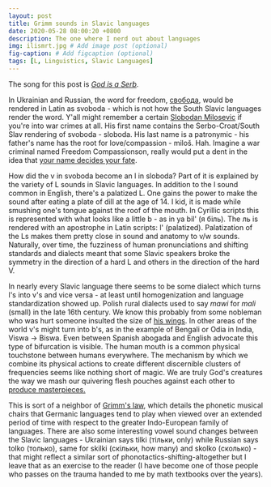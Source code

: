 ```yaml
---
layout: post
title: Grimm sounds in Slavic languages
date: 2020-05-28 08:00:20 +0800
description: The one where I nerd out about languages
img: ilismrt.jpg # Add image post (optional)
fig-caption: # Add figcaption (optional)
tags: [L, Linguistics, Slavic Languages]
---
```


The song for this post is [_God is a Serb_](https://www.youtube.com/watch?v=gknTJKgQqW4).

In Ukrainian and Russian, the word for freedom, [свобода](https://en.wiktionary.org/wiki/%D1%81%D0%B2%D0%BE%D0%B1%D0%BE%D0%B4%D0%B0#Russian), would be rendered in Latin as svoboda - which is not how the South Slavic languages render the word. Y'all might remember a certain [Slobodan Milosevic](https://en.wikipedia.org/wiki/Slobodan_Milo%C5%A1evi%C4%87) if you're into war crimes at all. His first name contains the Serbo-Croat/South Slav rendering of svoboda - sloboda. His last name is a patronymic - his father's name has the root for love/compassion - miloš. Hah. Imagine a war criminal named Freedom Compassionson, really would put a dent in the idea that [your name decides your fate](https://en.wikipedia.org/wiki/Nominative_determinism).

How did the v in svoboda become an l in sloboda? Part of it is explained by the variety of L sounds in Slavic languages. In addition to the l sound common in English, there's a palatized L. One gains the power to make the sound after eating a plate of dill at the age of 14. I kid, it is made while smushing one's tongue against the roof of the mouth. In Cyrillic scripts this is represented with what looks like a little b - as in ya bil' (я біль). The ль is rendered with an apostrophe in Latin scripts: l' (palatized). Palatization of the Ls makes them pretty close in sound and anatomy to v/w sounds. Naturally, over time, the fuzziness of human pronunciations and shifting standards and dialects meant that some Slavic speakers broke the symmetry in the direction of a hard L and others in the direction of the hard V.

In nearly every Slavic language there seems to be some dialect which turns l's into v's and vice versa - at least until homogenization and language standardization showed up. Polish rural dialects used to say _mawi_ for _mali_ (small) in the late 16th century. We know this probably from some nobleman who was hurt someone insulted the size of [his wings](https://en.wikipedia.org/wiki/Polish_hussars). In other areas of the world v's might turn into b's, as in the example of Bengali or Odia in India, Viswa -> Biswa. Even between Spanish abogada and English advocate this type of bifurcation is visible. The human mouth is a common physical touchstone between humans everywhere. The mechanism by which we combine its physical actions to create different discernible clusters of frequencies seems like nothing short of magic. We are truly God's creatures the way we mash our quivering flesh pouches against each other to [produce masterpieces.](https://www.youtube.com/watch?v=yqVVv97pKGk)

This is sort of a neighbor of [Grimm's law](https://en.wikipedia.org/wiki/Grimm%27s_law), which details the phonetic musical chairs that Germanic languages tend to play when viewed over an extended period of time with respect to the greater Indo-European family of languages. There are also some interesting vowel sound changes between the Slavic languages - Ukrainian says tilki (тільки, only) while Russian says tolko (только), same for skilki (скільки, how many) and skolko (сколько) - that might reflect a similar sort of phonotactics-shifting-altogether but I leave that as an exercise to the reader (I have become one of those people who passes on the trauma handed to me by math textbooks over the years).

